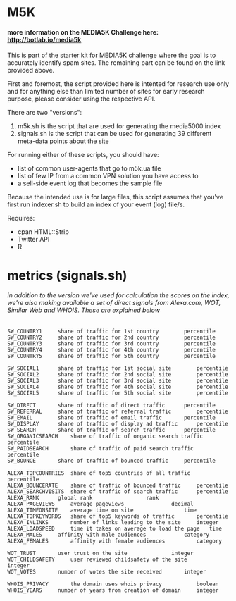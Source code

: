 # M5K

#### more information on the MEDIA5K Challenge here: http://botlab.io/media5k

This is part of the starter kit for MEDIA5K challenge where the goal is to accurately identify spam sites. The remaining part can be found on the link provided above.

First and foremost, the script provided here is intented for research use only and for anything else than limited number of sites for early research purpose, please consider using the respective API.

There are two "versions":

1) m5k.sh is the script that are used for generating the media5000 index
2) signals.sh is the script that can be used for generating 39 different meta-data points about the site

For running either of these scripts, you should have: 

 - list of common user-agents that go to m5k.ua file
 - list of few IP from a common VPN solution you have access to 
 - a sell-side event log that becomes the sample file

Because the intended use is for large files, this script assumes that you've first run indexer.sh to build an index of your event (log) file/s. 

Requires: 

- cpan HTML::Strip 
- Twitter API
- R

# metrics (signals.sh)
###### in addition to the version we've used for calculation the scores on the index, we're also making available a set of direct signals from Alexa.com, WOT, Similar Web and WHOIS. These are explained below
	
	SW_COUNTRY1		share of traffic for 1st country		percentile
	SW_COUNTRY2		share of traffic for 2nd country		percentile
	SW_COUNTRY3		share of traffic for 3rd country		percentile
	SW_COUNTRY4		share of traffic for 4th country		percentile
	SW_COUNTRY5		share of traffic for 5th country		percentile

	SW_SOCIAL1		share of traffic for 1st social site		percentile		
	SW_SOCIAL2		share of traffic for 2nd social site		percentile
	SW_SOCIAL3		share of traffic for 3rd social site		percentile
	SW_SOCIAL4		share of traffic for 4th social site		percentile
	SW_SOCIAL5		share of traffic for 5th social site		percentile

	SW_DIRECT		share of traffic of direct traffic		percentile
	SW_REFERRAL		share of traffic of referral traffic		percentile
	SW_EMAIL		share of traffic of email traffic		percentile
	SW_DISPLAY		share of traffic of display ad traffic		percentile
	SW_SEARCH		share of traffic of search traffic		percentile
	SW_ORGANICSEARCH	share of traffic of organic search traffic	percentile
	SW_PAIDSEARCH		share of traffic of paid search traffic		percentile
	SW_BOUNCE		share of traffic of bounced traffic		percentile

	ALEXA_TOPCOUNTRIES	share of top5 countries of all traffic		percentile
	ALEXA_BOUNCERATE	share of traffic of bounced traffic		percentile
	ALEXA_SEARCHVISITS	share of traffic of search traffic		percentile
	ALEXA_RANK		global rank					rank
	ALEXA_PAGEVIEWS		average pageviews				decimal
	ALEXA_TIMEONSITE	average time on site				time
	ALEXA_TOPKEYWORDS	share of top5 keywords of traffic		percentile
	ALEXA_INLINKS		number of links leading to the site		integer
	ALEXA_LOADSPEED		time it takes on average to load the page	time
	ALEXA_MALES		affinity with male audiences			category
	ALEXA_FEMALES		affinity with female audiences			category

	WOT_TRUST		user trust on the site				integer
	WOT_CHILDSAFETY		user reviewed childsafety of the site		integer		
	WOT_VOTES		number of votes the site received		integer

	WHOIS_PRIVACY		the domain uses whois privacy			boolean
	WHOIS_YEARS		number of years from creation of domain		integer


